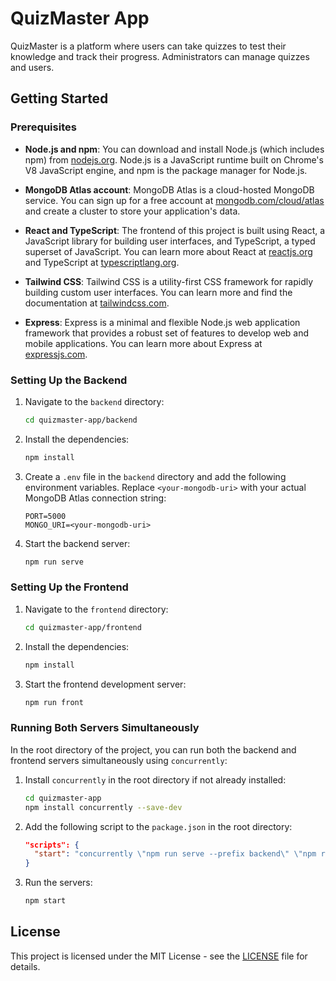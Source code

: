 # QuizMaster App

QuizMaster is a platform where users can take quizzes to test their knowledge and track their progress. Administrators can manage quizzes and users.

## Getting Started

### Prerequisites

- **Node.js and npm**: You can download and install Node.js (which includes npm) from [nodejs.org](https://nodejs.org/). Node.js is a JavaScript runtime built on Chrome's V8 JavaScript engine, and npm is the package manager for Node.js.

- **MongoDB Atlas account**: MongoDB Atlas is a cloud-hosted MongoDB service. You can sign up for a free account at [mongodb.com/cloud/atlas](https://www.mongodb.com/cloud/atlas) and create a cluster to store your application's data.

- **React and TypeScript**: The frontend of this project is built using React, a JavaScript library for building user interfaces, and TypeScript, a typed superset of JavaScript. You can learn more about React at [reactjs.org](https://reactjs.org/) and TypeScript at [typescriptlang.org](https://www.typescriptlang.org/).

- **Tailwind CSS**: Tailwind CSS is a utility-first CSS framework for rapidly building custom user interfaces. You can learn more and find the documentation at [tailwindcss.com](https://tailwindcss.com/).

- **Express**: Express is a minimal and flexible Node.js web application framework that provides a robust set of features to develop web and mobile applications. You can learn more about Express at [expressjs.com](https://expressjs.com/).

### Setting Up the Backend

1. Navigate to the `backend` directory:

    ```sh
    cd quizmaster-app/backend
    ```

2. Install the dependencies:

    ```sh
    npm install
    ```

3. Create a `.env` file in the `backend` directory and add the following environment variables. Replace `<your-mongodb-uri>` with your actual MongoDB Atlas connection string:

    ```env
    PORT=5000
    MONGO_URI=<your-mongodb-uri>
    ```

4. Start the backend server:

    ```sh
    npm run serve
    ```

### Setting Up the Frontend

1. Navigate to the `frontend` directory:

    ```sh
    cd quizmaster-app/frontend
    ```

2. Install the dependencies:

    ```sh
    npm install
    ```

3. Start the frontend development server:

    ```sh
    npm run front
    ```

### Running Both Servers Simultaneously

In the root directory of the project, you can run both the backend and frontend servers simultaneously using `concurrently`:

1. Install `concurrently` in the root directory if not already installed:

    ```sh
    cd quizmaster-app
    npm install concurrently --save-dev
    ```

2. Add the following script to the `package.json` in the root directory:

    ```json
    "scripts": {
      "start": "concurrently \"npm run serve --prefix backend\" \"npm run front --prefix frontend\""
    }
    ```

3. Run the servers:

    ```sh
    npm start
    ```

## License

This project is licensed under the MIT License - see the [LICENSE](LICENSE) file for details.
